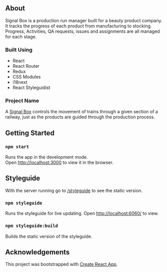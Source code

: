 ## About

<!-- Screenshot -->

Signal Box is a production run manager built for a beauty product company. It tracks the progress of each product from manufacturing to stocking. Progress, Activities, QA requests, issues and assignments are all managed for each stage.

### Built Using

- React
- React Router
- Redux
- CSS Modules
- i18next
- React Styleguidist

### Project Name

A [Signal Box](https://en.wikipedia.org/wiki/Signalling_control) controls the movement of trains through a given section of a railway, just as the products are guided through the production process.

## Getting Started

### `npm start`

Runs the app in the development mode.<br />
Open [http://localhost:3000](http://localhost:3000) to view it in the browser.

## Styleguide

With the server running go to [/styleguide](http://localhost:3000/styleguide/) to see the static version.

### `npm styleguide`

Runs the styleguide for live updating. Open [http://localhost:6060/](http://localhost:6060/) to view.

### `npm styleguide:build`

Builds the static version of the styleguide.

## Acknowledgements

This project was bootstrapped with [Create React App](https://github.com/facebook/create-react-app).
